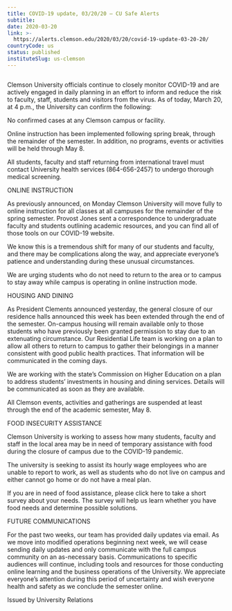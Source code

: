 ```yaml
---
title: COVID-19 update, 03/20/20 – CU Safe Alerts
subtitle: 
date: 2020-03-20
link: >-
  https://alerts.clemson.edu/2020/03/20/covid-19-update-03-20-20/
countryCode: us
status: published
instituteSlug: us-clemson
---
```

![]()

Clemson University officials continue to closely monitor COVID-19 and are actively engaged in daily planning in an effort to inform and reduce the risk to faculty, staff, students and visitors from the virus. As of today, March 20, at 4 p.m., the University can confirm the following:

No confirmed cases at any Clemson campus or facility.

Online instruction has been implemented following spring break, through the remainder of the semester. In addition, no programs, events or activities will be held through May 8.

All students, faculty and staff returning from international travel must contact University health services (864-656-2457) to undergo thorough medical screening.

ONLINE INSTRUCTION

As previously announced, on Monday Clemson University will move fully to online instruction for all classes at all campuses for the remainder of the spring semester. Provost Jones sent a correspondence to undergraduate faculty and students outlining academic resources, and you can find all of those tools on our COVID-19 website.

We know this is a tremendous shift for many of our students and faculty, and there may be complications along the way, and appreciate everyone’s patience and understanding during these unusual circumstances.

We are urging students who do not need to return to the area or to campus to stay away while campus is operating in online instruction mode.

HOUSING AND DINING

As President Clements announced yesterday, the general closure of our residence halls announced this week has been extended through the end of the semester. On-campus housing will remain available only to those students who have previously been granted permission to stay due to an extenuating circumstance. Our Residential Life team is working on a plan to allow all others to return to campus to gather their belongings in a manner consistent with good public health practices. That information will be communicated in the coming days.

We are working with the state’s Commission on Higher Education on a plan to address students’ investments in housing and dining services. Details will be communicated as soon as they are available.

All Clemson events, activities and gatherings are suspended at least through the end of the academic semester, May 8.

FOOD INSECURITY ASSISTANCE

Clemson University is working to assess how many students, faculty and staff in the local area may be in need of temporary assistance with food during the closure of campus due to the COVID-19 pandemic.

The university is seeking to assist its hourly wage employees who are unable to report to work, as well as students who do not live on campus and either cannot go home or do not have a meal plan.

If you are in need of food assistance, please click here to take a short survey about your needs. The survey will help us learn whether you have food needs and determine possible solutions.

FUTURE COMMUNICATIONS

For the past two weeks, our team has provided daily updates via email. As we move into modified operations beginning next week, we will cease sending daily updates and only communicate with the full campus community on an as-necessary basis. Communications to specific audiences will continue, including tools and resources for those conducting online learning and the business operations of the University. We appreciate everyone’s attention during this period of uncertainty and wish everyone health and safety as we conclude the semester online.

Issued by University Relations